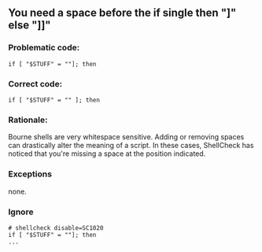 ## You need a space before the if single then "]" else "]]"

### Problematic code:

```
if [ "$STUFF" = ""]; then
```

### Correct code:

```
if [ "$STUFF" = "" ]; then
```

### Rationale:
Bourne shells are very whitespace sensitive. Adding or removing spaces can drastically alter the meaning of a script. In these cases, ShellCheck has noticed that you're missing a space at the position indicated.

### Exceptions
none.

### Ignore
```
# shellcheck disable=SC1020
if [ "$STUFF" = ""]; then
...
```